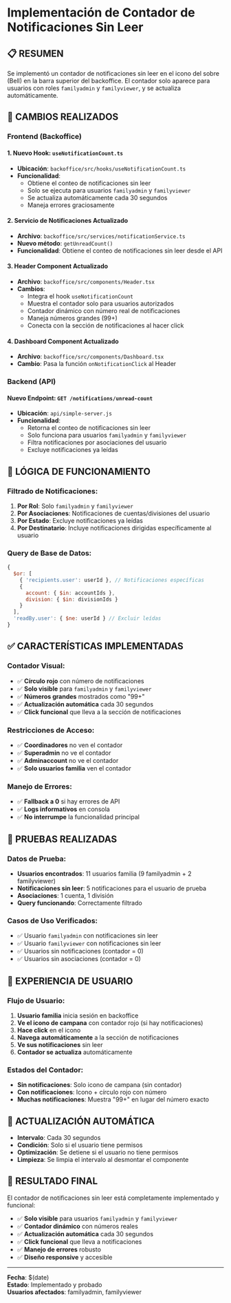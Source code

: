 # Implementación de Contador de Notificaciones Sin Leer

## 📋 **RESUMEN**

Se implementó un contador de notificaciones sin leer en el icono del sobre (Bell) en la barra superior del backoffice. El contador solo aparece para usuarios con roles `familyadmin` y `familyviewer`, y se actualiza automáticamente.

## 🔧 **CAMBIOS REALIZADOS**

### **Frontend (Backoffice)**

#### **1. Nuevo Hook: `useNotificationCount.ts`**
- **Ubicación**: `backoffice/src/hooks/useNotificationCount.ts`
- **Funcionalidad**:
  - Obtiene el conteo de notificaciones sin leer
  - Solo se ejecuta para usuarios `familyadmin` y `familyviewer`
  - Se actualiza automáticamente cada 30 segundos
  - Maneja errores graciosamente

#### **2. Servicio de Notificaciones Actualizado**
- **Archivo**: `backoffice/src/services/notificationService.ts`
- **Nuevo método**: `getUnreadCount()`
- **Funcionalidad**: Obtiene el conteo de notificaciones sin leer desde el API

#### **3. Header Component Actualizado**
- **Archivo**: `backoffice/src/components/Header.tsx`
- **Cambios**:
  - Integra el hook `useNotificationCount`
  - Muestra el contador solo para usuarios autorizados
  - Contador dinámico con número real de notificaciones
  - Maneja números grandes (99+)
  - Conecta con la sección de notificaciones al hacer click

#### **4. Dashboard Component Actualizado**
- **Archivo**: `backoffice/src/components/Dashboard.tsx`
- **Cambio**: Pasa la función `onNotificationClick` al Header

### **Backend (API)**

#### **Nuevo Endpoint: `GET /notifications/unread-count`**
- **Ubicación**: `api/simple-server.js`
- **Funcionalidad**:
  - Retorna el conteo de notificaciones sin leer
  - Solo funciona para usuarios `familyadmin` y `familyviewer`
  - Filtra notificaciones por asociaciones del usuario
  - Excluye notificaciones ya leídas

## 🎯 **LÓGICA DE FUNCIONAMIENTO**

### **Filtrado de Notificaciones:**
1. **Por Rol**: Solo `familyadmin` y `familyviewer`
2. **Por Asociaciones**: Notificaciones de cuentas/divisiones del usuario
3. **Por Estado**: Excluye notificaciones ya leídas
4. **Por Destinatario**: Incluye notificaciones dirigidas específicamente al usuario

### **Query de Base de Datos:**
```javascript
{
  $or: [
    { 'recipients.user': userId }, // Notificaciones específicas
    { 
      account: { $in: accountIds },
      division: { $in: divisionIds }
    }
  ],
  'readBy.user': { $ne: userId } // Excluir leídas
}
```

## ✅ **CARACTERÍSTICAS IMPLEMENTADAS**

### **Contador Visual:**
- ✅ **Círculo rojo** con número de notificaciones
- ✅ **Solo visible** para `familyadmin` y `familyviewer`
- ✅ **Números grandes** mostrados como "99+"
- ✅ **Actualización automática** cada 30 segundos
- ✅ **Click funcional** que lleva a la sección de notificaciones

### **Restricciones de Acceso:**
- ✅ **Coordinadores** no ven el contador
- ✅ **Superadmin** no ve el contador
- ✅ **Adminaccount** no ve el contador
- ✅ **Solo usuarios familia** ven el contador

### **Manejo de Errores:**
- ✅ **Fallback a 0** si hay errores de API
- ✅ **Logs informativos** en consola
- ✅ **No interrumpe** la funcionalidad principal

## 🧪 **PRUEBAS REALIZADAS**

### **Datos de Prueba:**
- **Usuarios encontrados**: 11 usuarios familia (9 familyadmin + 2 familyviewer)
- **Notificaciones sin leer**: 5 notificaciones para el usuario de prueba
- **Asociaciones**: 1 cuenta, 1 división
- **Query funcionando**: Correctamente filtrado

### **Casos de Uso Verificados:**
- ✅ Usuario `familyadmin` con notificaciones sin leer
- ✅ Usuario `familyviewer` con notificaciones sin leer
- ✅ Usuarios sin notificaciones (contador = 0)
- ✅ Usuarios sin asociaciones (contador = 0)

## 📱 **EXPERIENCIA DE USUARIO**

### **Flujo de Usuario:**
1. **Usuario familia** inicia sesión en backoffice
2. **Ve el icono de campana** con contador rojo (si hay notificaciones)
3. **Hace click** en el icono
4. **Navega automáticamente** a la sección de notificaciones
5. **Ve sus notificaciones** sin leer
6. **Contador se actualiza** automáticamente

### **Estados del Contador:**
- **Sin notificaciones**: Solo icono de campana (sin contador)
- **Con notificaciones**: Icono + círculo rojo con número
- **Muchas notificaciones**: Muestra "99+" en lugar del número exacto

## 🔄 **ACTUALIZACIÓN AUTOMÁTICA**

- **Intervalo**: Cada 30 segundos
- **Condición**: Solo si el usuario tiene permisos
- **Optimización**: Se detiene si el usuario no tiene permisos
- **Limpieza**: Se limpia el intervalo al desmontar el componente

## 🎉 **RESULTADO FINAL**

El contador de notificaciones sin leer está completamente implementado y funcional:

- ✅ **Solo visible** para usuarios `familyadmin` y `familyviewer`
- ✅ **Contador dinámico** con números reales
- ✅ **Actualización automática** cada 30 segundos
- ✅ **Click funcional** que lleva a notificaciones
- ✅ **Manejo de errores** robusto
- ✅ **Diseño responsive** y accesible

---

**Fecha**: $(date)  
**Estado**: Implementado y probado  
**Usuarios afectados**: familyadmin, familyviewer
